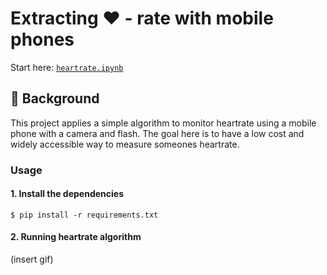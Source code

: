 # Extracting ❤️ - rate with mobile phones 

Start here: [`heartrate.ipynb`](test/heartrate.ipynb)

## 💭 Background
This project applies a simple algorithm to monitor heartrate using a mobile phone with a camera and flash. The goal here is to have a low cost and widely accessible way to measure someones heartrate.

### Usage

#### 1. Install the dependencies
```
$ pip install -r requirements.txt
```

#### 2. Running heartrate algorithm 
(insert gif)

